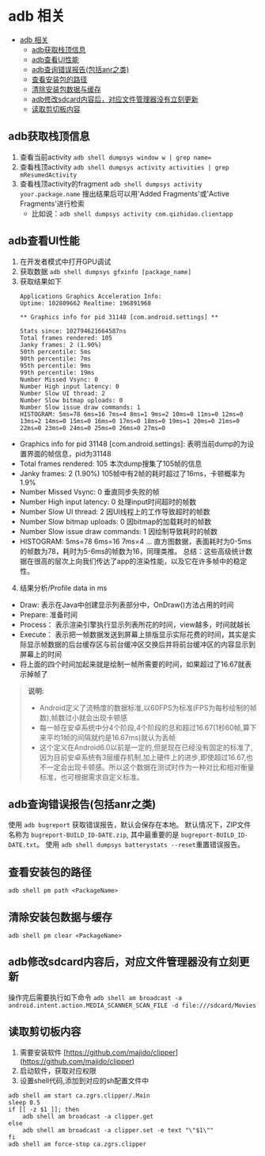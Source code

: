 # adb 相关

- [adb 相关](#adb-相关)
  - [adb获取栈顶信息](#adb获取栈顶信息)
  - [adb查看UI性能](#adb查看ui性能)
  - [adb查询错误报告(包括anr之类)](#adb查询错误报告包括anr之类)
  - [查看安装包的路径](#查看安装包的路径)
  - [清除安装包数据与缓存](#清除安装包数据与缓存)
  - [adb修改sdcard内容后，对应文件管理器没有立刻更新](#adb修改sdcard内容后对应文件管理器没有立刻更新)
  - [读取剪切板内容](#读取剪切板内容)

## adb获取栈顶信息
1. 查看当前activity
`adb shell dumpsys window w | grep name=`
2. 查看栈顶activity
`adb shell dumpsys activity activities | grep mResumedActivity`
3. 查看栈顶activity的fragment
`adb shell dumpsys activity your.package.name`
搜出结果后可以用'Added Fragments'或'Active Fragments'进行检索
   - 比如说：`adb shell dumpsys activity com.qizhidao.clientapp`  

## adb查看UI性能
1. 在开发者模式中打开GPU调试
2. 获取数据
   `adb shell dumpsys gfxinfo [package_name]`
3. 获取结果如下
   ```shell
   Applications Graphics Acceleration Info:
   Uptime: 102809662 Realtime: 196891968

   ** Graphics info for pid 31148 [com.android.settings] **

   Stats since: 102794621664587ns
   Total frames rendered: 105
   Janky frames: 2 (1.90%)
   50th percentile: 5ms
   90th percentile: 7ms
   95th percentile: 9ms
   99th percentile: 19ms
   Number Missed Vsync: 0
   Number High input latency: 0
   Number Slow UI thread: 2
   Number Slow bitmap uploads: 0
   Number Slow issue draw commands: 1
   HISTOGRAM: 5ms=78 6ms=16 7ms=4 8ms=1 9ms=2 10ms=0 11ms=0 12ms=0 13ms=2 14ms=0 15ms=0 16ms=0 17ms=0 18ms=0 19ms=1 20ms=0 21ms=0 22ms=0 23ms=0 24ms=0 25ms=0 26ms=0 27ms=0 
   ```
   
- Graphics info for pid 31148 [com.android.settings]: 表明当前dump的为设置界面的帧信息，pid为31148
- Total frames rendered: 105 本次dump搜集了105帧的信息
- Janky frames: 2 (1.90%) 105帧中有2帧的耗时超过了16ms，卡顿概率为1.9%
- Number Missed Vsync: 0 垂直同步失败的帧
- Number High input latency: 0 处理input时间超时的帧数
- Number Slow UI thread: 2 因UI线程上的工作导致超时的帧数
- Number Slow bitmap uploads: 0 因bitmap的加载耗时的帧数
- Number Slow issue draw commands: 1 因绘制导致耗时的帧数
- HISTOGRAM: 5ms=78 6ms=16 7ms=4 ... 直方图数据，表面耗时为0-5ms的帧数为78，耗时为5-6ms的帧数为16，同理类推。
 总结：这些高级统计数据在很高的层次上向我们传达了app的渲染性能，以及它在许多帧中的稳定性。

4. 结果分析/Profile data in ms
- Draw: 表示在Java中创建显示列表部分中，OnDraw()方法占用的时间
- Prepare: 准备时间
- Process： 表示渲染引擎执行显示列表所花的时间，view越多，时间就越长
- Execute： 表示把一帧数据发送到屏幕上排版显示实际花费的时间，其实是实际显示帧数据的后台缓存区与前台缓冲区交换后并将前台缓冲区的内容显示到屏幕上的时间
- 将上面的四个时间加起来就是绘制一帧所需要的时间，如果超过了16.67就表示掉帧了

> **说明:**
> - Android定义了流畅度的数据标准,以60FPS为标准(FPS为每秒绘制的帧数),帧数过小就会出现卡顿感
> - 每一帧在安卓系统中分4个阶段,4个阶段的总和超过16.67(1秒60帧,算下来平均1帧的间隔就约是16.67ms)就认为丢帧
> - 这个定义在Android6.0以前是一定的,但是现在已经没有固定的标准了,因为目前安卓系统有3层缓存机制,加上硬件上的进步,即使超过16.67,也不一定会出现卡顿感。所以这个数据在测试时作为一种对比和相对衡量标准，也可根据需求自定义标准。

## adb查询错误报告(包括anr之类)
使用 `adb bugreport` 获取错误报告，默认会保存在本地。
默认情况下，ZIP文件名称为 `bugreport-BUILD_ID-DATE.zip`, 其中最重要的是 `bugreport-BUILD_ID-DATE.txt`。
使用 `adb shell dumpsys batterystats --reset`重置错误报告。

## 查看安装包的路径
`adb shell pm path <PackageName>`

## 清除安装包数据与缓存
`adb shell pm clear <PackageName>`

## adb修改sdcard内容后，对应文件管理器没有立刻更新
操作完后需要执行如下命令 `adb shell am broadcast -a android.intent.action.MEDIA_SCANNER_SCAN_FILE -d file:///sdcard/Movies`

## 读取剪切板内容
1. 需要安装软件
[https://github.com/majido/clipper](https://github.com/majido/clipper)
2. 启动软件，获取对应权限
3. 设置shell代码,添加到对应的sh配置文件中
```shell
adb shell am start ca.zgrs.clipper/.Main
sleep 0.5
if [[ -z $1 ]]; then
    adb shell am broadcast -a clipper.get
else
    adb shell am broadcast -a clipper.set -e text "\"$1\""
fi
adb shell am force-stop ca.zgrs.clipper
```